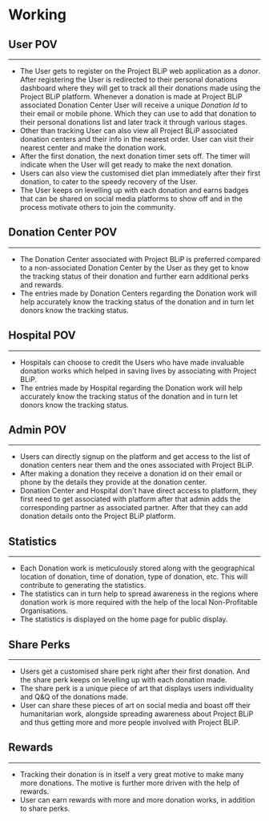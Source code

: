 # Working

## User POV

---

- The User gets to register on the Project BLiP web application as a _donor_. After registering the User is redirected to their personal donations dashboard where they will get to track all their donations made using the Project BLiP platform. Whenever a donation is made at Project BLiP associated Donation Center User will receive a unique _Donation Id_ to their email or mobile phone. Which they can use to add that donation to their personal donations list and later track it through various stages.
- Other than tracking User can also view all Project BLiP associated donation centers and their info in the nearest order. User can visit their nearest center and make the donation work.
- After the first donation, the next donation timer sets off. The timer will indicate when the User will get ready to make the next donation.
- Users can also view the customised diet plan immediately after their first donation, to cater to the speedy recovery of the User.
- The User keeps on levelling up with each donation and earns badges that can be shared on social media platforms to show off and in the process motivate others to join the community.

## Donation Center POV

---

- The Donation Center associated with Project BLiP is preferred compared to a non-associated Donation Center by the User as they get to know the tracking status of their donation and further earn additional perks and rewards.
- The entries made by Donation Centers regarding the Donation work will help accurately know the tracking status of the donation and in turn let donors know the tracking status.

## Hospital POV

---

- Hospitals can choose to credit the Users who have made invaluable donation works which helped in saving lives by associating with Project BLiP.
- The entries made by Hospital regarding the Donation work will help accurately know the tracking status of the donation and in turn let donors know the tracking status.

## Admin POV

---

- Users can directly signup on the platform and get access to the list of donation centers near them and the ones associated with Project BLiP.
- After making a donation they receive a donation id on their email or phone by the details they provide at the donation center.
- Donation Center and Hospital don't have direct access to platform, they first need to get associated with platform after that admin adds the corresponding partner as associated partner. After that they can add donation details onto the Project BLiP platform.

## Statistics

---

- Each Donation work is meticulously stored along with the geographical location of donation, time of donation, type of donation, etc. This will contribute to generating the statistics.
- The statistics can in turn help to spread awareness in the regions where donation work is more required with the help of the local Non-Profitable Organisations.
- The statistics is displayed on the home page for public display.

## Share Perks

---

- Users get a customised share perk right after their first donation. And the share perk keeps on levelling up with each donation made.
- The share perk is a unique piece of art that displays users individuality and Q&Q of the donations made.
- User can share these pieces of art on social media and boast off their humanitarian work, alongside spreading awareness about Project BLiP and thus getting more and more people involved with Project BLiP.

## Rewards

---

- Tracking their donation is in itself a very great motive to make many more donations. The motive is further more driven with the help of rewards.
- User can earn rewards with more and more donation works, in addition to share perks.
